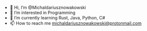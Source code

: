 - 👋 Hi, I’m @Michaldariusznowakowski
- 👀 I’m interested in Programming
- 🌱 I’m currently learning Rust, Java, Python, C#
- 📫 How to reach me michaldariusznowakowski@protonmail.com
